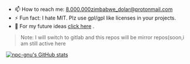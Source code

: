- 📫 How to reach me: 8.000.000zimbabwe_dolar@protonmail.com
- ⚡ Fun fact: I hate MIT. Plz use gpl/gpl like licenses in your projects.
- 📆 For my future ideas [click here](https://github.com/npc-gnu/npc-gnu/blob/main/Fikir.md) .
> Note: I will switch to gitlab and this repos will be mirror repos(soon,i am still active here
>
[![npc-gnu's GitHub stats](https://github-readme-stats.vercel.app/api?username=npc-gnu)](https://github.com/anuraghazra/github-readme-stats)
